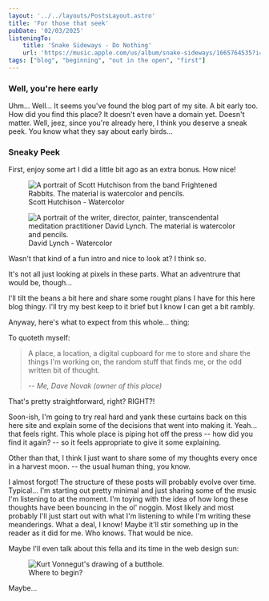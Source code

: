 ```yaml
---
layout: '../../layouts/PostsLayout.astro'
title: 'For those that seek'
pubDate: '02/03/2025'
listeningTo: 
    title: 'Snake Sideways - Do Nothing'
    url: 'https://music.apple.com/us/album/snake-sideways/1665764535?i=1665764851'
tags: ["blog", "beginning", "out in the open", "first"]
---
```


### Well, you're here early

Uhm... Well... It seems you've found the blog part of my site. A bit early too. How did you find this place? It doesn't even have a domain yet. Doesn't matter. 
Well, jeez, since you're already here, I think you deserve a sneak peek. You know what they say about early birds...

### Sneaky Peek

First, enjoy some art I did a little bit ago as an extra bonus. How nice!

<figure class="center">
    <img src="/images/art/hutchinson.JPG" alt="A portrait of Scott Hutchison from the band Frightened Rabbits. The material is watercolor and pencils.">
    <figcaption class="small-text">
    Scott Hutchison - Watercolor
    </figcaption>
</figure>

<figure class="center">
    <img src="/images/art/david-lynch.JPG" alt="A portrait of the writer, director, painter, transcendental meditation practitioner David Lynch. The material is watercolor and pencils.">
    <figcaption class="small-text">
    David Lynch - Watercolor
    </figcaption>
</figure>

Wasn't that kind of a fun intro and nice to look at? I think so.

It's not all just looking at pixels in these parts. What an adventrure that would be, though... 

I'll tilt the beans a bit here and share some rought plans I have for this here blog thingy. I'll try my best keep to it brief but I know I can get a bit rambly.

Anyway, here's what to expect from this whole... thing:

To quoteth myself:

> A place, a location, a digital cupboard for me to store and share the things I'm working on, the random stuff that finds me, or the odd written bit of thought.
>
> -- <cite>Me, Dave Novak (owner of this place)</cite>

That's pretty straightforward, right? RIGHT?!

Soon-ish, I'm going to try real hard and yank these curtains back on this here site and explain some of the decisions that went into making it. Yeah... that feels right. This whole place is piping hot off the press -- how did you find it again? -- so it feels appropriate to give it some explaining.

Other than that, I think I just want to share some of my thoughts every once in a harvest moon. -- the usual human thing, you know. 

I almost forgot! The structure of these posts will probably evolve over time. Typical... I'm starting out pretty minimal and just sharing some of the music I'm listening to at the moment. I'm toying with the idea of how long these thoughts have been bouncing in the ol' noggin. Most likely and most probably I'll just start out with what I'm listening to while I'm writing these meanderings. What a deal, I know! Maybe it'll stir something up in the reader as it did for me. Who knows. That would be nice.

Maybe I'll even talk about this fella and its time in the web design sun:

<figure class="center">
    <img src="/images/art/vonnegut.png" alt="Kurt Vonnegut's drawing of a butthole.">
    <figcaption class="small-text">
    Where to begin?
    </figcaption>
</figure>

Maybe...
